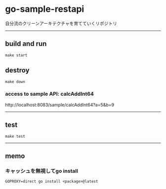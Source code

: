 # go-sample-restapi

自分流のクリーンアーキテクチャを育てていくリポジトリ

---

## build and run
```
make start
```

## destroy
```
make down
```

### access to sample API: calcAddInt64
http://localhost:8083/sample/calcAddInt64?a=5&b=9

---

## test
```
make test
```

---

## memo

### キャッシュを無視してgo install
```
GOPROXY=direct go install <package>@latest
```
